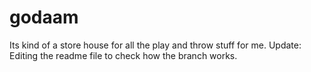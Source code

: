 # godaam
Its kind of a store house for all the play and throw stuff for me.
Update: Editing the readme file to check how the branch works.
